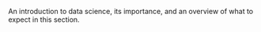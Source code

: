 An introduction to data science, its importance, and an overview of what to expect in this section.
